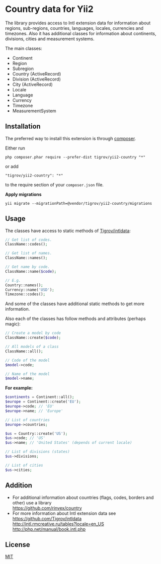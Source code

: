 Country data for Yii2
=====================

The library provides access to Intl extension data for information about regions, sub-regions, countries, languages, locales, currencies and timezones. Also it has additional classes for information about continents, divisions, cities and measurement systems.

The main classes:
- Continent
- Region
- Subregion
- Country (ActiveRecord)
- Division (ActiveRecord)
- City (ActiveRecord)
- Locale
- Language
- Currency
- Timezone
- MeasurementSystem

Installation
------------

The preferred way to install this extension is through [composer](http://getcomposer.org/download/).

Either run

```
php composer.phar require --prefer-dist tigrov/yii2-country "*"
```

or add

```
"tigrov/yii2-country": "*"
```

to the require section of your `composer.json` file.

**Apply migrations**
```
yii migrate --migrationPath=@vendor/tigrov/yii2-country/migrations
```

Usage
-----

The classes have access to static methods of [Tigrov/intldata](https://github.com/Tigrov/intldata):
```php
// Get list of codes.
ClassName::codes();

// Get list of names.
ClassName::names();

// Get name by code.
ClassName::name($code);

// E.g.
Country::names();
Currency::name('USD');
Timezone::codes();
```

And some of the classes have additional static methods to get more information.

Also each of the classes has follow methods and attributes (perhaps magic):
```php
// Create a model by code
ClassName::create($code);

// All models of a class
ClassName::all();

// Code of the model
$model->code;

// Name of the model
$model->name;
```

**For example:**
```php
$continents = Continent::all();
$europe = Continent::create('EU');
$europe->code; // 'EU'
$europe->name; // 'Europe'

// List of countries
$europe->countries;

$us = Country::create('US');
$us->code; // 'US'
$us->name; // 'United States' (depends of current locale)

// List of divisions (states)
$us->divisions;

// List of cities
$us->cities;
```
	
Addition
--------

- For additional information about countries (flags, codes, borders and other) use a library  
https://github.com/rinvex/country
- For more information about Intl extension data see  
https://github.com/Tigrov/intldata  
http://intl.rmcreative.ru/tables?locale=en_US  
http://php.net/manual/book.intl.php

License
-------

[MIT](LICENSE)
